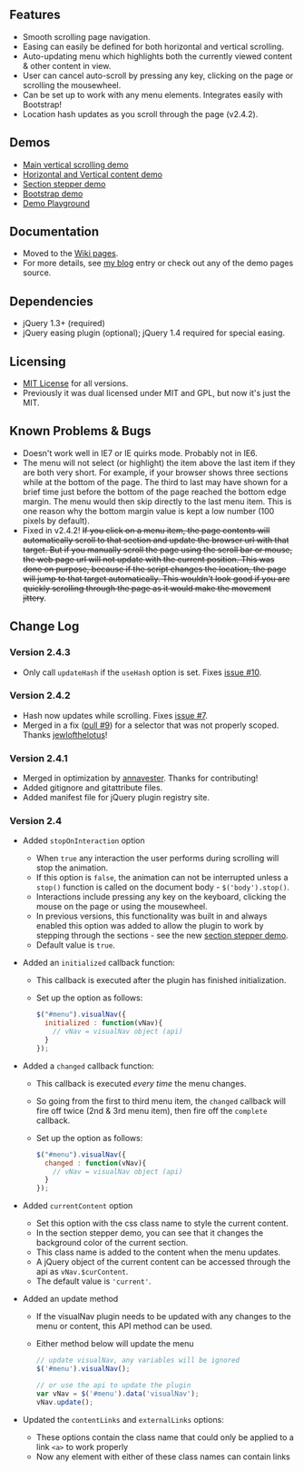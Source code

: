 ## Features

* Smooth scrolling page navigation.
* Easing can easily be defined for both horizontal and vertical scrolling.
* Auto-updating menu which highlights both the currently viewed content &amp; other content in view.
* User can cancel auto-scroll by pressing any key, clicking on the page or scrolling the mousewheel.
* Can be set up to work with any menu elements. Integrates easily with Bootstrap!
* Location hash updates as you scroll through the page (v2.4.2).

## Demos

* [Main vertical scrolling demo](http://mottie.github.com/visualNav/index.html)
* [Horizontal and Vertical content demo](http://mottie.github.com/visualNav/horiz-vert.html)
* [Section stepper demo](http://mottie.github.com/visualNav/stepper.html)
* [Bootstrap demo](http://mottie.github.com/visualNav/bootstrap.html)
* [Demo Playground](http://jsfiddle.net/Pw5vJ/)

## Documentation
* Moved to the [Wiki pages](https://github.com/Mottie/visualNav/wiki).
* For more details, see [my blog](http://wowmotty.blogspot.com/2010/07/visual-navigation.html) entry or check out any of the demo pages source.

## Dependencies

* jQuery 1.3+ (required)
* jQuery easing plugin (optional); jQuery 1.4 required for special easing.

## Licensing

* [MIT License](http://www.opensource.org/licenses/mit-license.php) for all versions.
* Previously it was dual licensed under MIT and GPL, but now it's just the MIT.

## Known Problems &amp; Bugs

* Doesn't work well in IE7 or IE quirks mode. Probably not in IE6.
* The menu will not select (or highlight) the item above the last item if they are both very short. For example, if your browser shows three sections while at the bottom of the page. The third to last may have shown for a brief time just before the bottom of the page reached the bottom edge margin. The menu would then skip directly to the last menu item. This is one reason why the bottom margin value is kept a low number (100 pixels by default).
* Fixed in v2.4.2! <del>If you click on a menu item, the page contents will automatically scroll to that section and update the browser url with that target. But if you manually scroll the page using the scroll bar or mouse, the web page url will not update with the current position. This was done on purpose, because if the script changes the location, the page will jump to that target automatically. This wouldn't look good if you are quickly scrolling through the page as it would make the movement jittery</del>.

## Change Log

### Version 2.4.3

* Only call `updateHash` if the `useHash` option is set. Fixes [issue #10](https://github.com/Mottie/visualNav/issues/10).

### Version 2.4.2

* Hash now updates while scrolling. Fixes [issue #7](https://github.com/Mottie/visualNav/issues/7).
* Merged in a fix ([pull #9](https://github.com/Mottie/visualNav/pull/9)) for a selector that was not properly scoped. Thanks [jewlofthelotus](https://github.com/jewlofthelotus)!

### Version 2.4.1

* Merged in optimization by [annavester](https://github.com/annavester). Thanks for contributing!
* Added gitignore and gitattribute files.
* Added manifest file for jQuery plugin registry site.

### Version 2.4

* Added `stopOnInteraction` option
  * When `true` any interaction the user performs during scrolling will stop the animation.
  * If this option is `false`, the animation can not be interrupted unless a `stop()` function is called on the document body - `$('body').stop()`.
  * Interactions include pressing any key on the keyboard, clicking the mouse on the page or using the mousewheel.
  * In previous versions, this functionality was built in and always enabled this option was added to allow the plugin to work by stepping through the sections - see the new [section stepper demo](http://mottie.github.com/visualNav/stepper.html).
  * Default value is `true`.
* Added an `initialized` callback function:
  * This callback is executed after the plugin has finished initialization.
  * Set up the option as follows:

    ```javascript
    $("#menu").visualNav({
      initialized : function(vNav){
        // vNav = visualNav object (api)
      }
    });
    ```

* Added a `changed` callback function:
  * This callback is executed *every time* the menu changes.
  * So going from the first to third menu item, the `changed` callback will fire off twice (2nd & 3rd menu item), then fire off the `complete` callback.
  * Set up the option as follows:

    ```javascript
    $("#menu").visualNav({
      changed : function(vNav){
        // vNav = visualNav object (api)
      }
    });
    ```

* Added `currentContent` option
  * Set this option with the css class name to style the current content.
  * In the section stepper demo, you can see that it changes the background color of the current section.
  * This class name is added to the content when the menu updates.
  * A jQuery object of the current content can be accessed through the api as `vNav.$curContent`.
  * The default value is `'current'`.
* Added an update method
  * If the visualNav plugin needs to be updated with any changes to the menu or content, this API method can be used.
  * Either method below will update the menu

    ```javascript
    // update visualNav, any variables will be ignored
    $('#menu').visualNav();

    // or use the api to update the plugin
    var vNav = $('#menu').data('visualNav');
    vNav.update();
    ```

* Updated the `contentLinks` and `externalLinks` options:
  * These options contain the class name that could only be applied to a link `<a>` to work properly
  * Now any element with either of these class names can contain links
